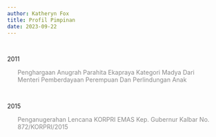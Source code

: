 ```yaml
---
author: Katheryn Fox
title: Profil Pimpinan
date: 2023-09-22
---
```

<div class="flex mb-1" style="align-items: center">
    <div style="width: 16px; height: 16px; border-radius: 999px" class="bg-main relative mr-2">
        <div style="width: 8px; height: 8px; border-radius: 999px; bottom: 4px; right: 4px;" class="bg-white dark:bg-dark-900 absolute"></div>
    </div>
    <p>2011</p>
</div>
<div style="padding: 0 16px 0 24px;">
    <p style="opacity: 50%" class="text-sm">Penghargaan Anugrah Parahita Ekapraya Kategori Madya Dari Menteri Pemberdayaan Perempuan Dan Perlindungan Anak</p>
    <div class="mb-8"></div>
</div>

<div class="flex mb-1" style="align-items: center">
    <div style="width: 16px; height: 16px; border-radius: 999px" class="bg-main relative mr-2">
        <div style="width: 8px; height: 8px; border-radius: 999px; bottom: 4px; right: 4px;" class="bg-white dark:bg-dark-900 absolute"></div>
    </div>
    <p>2015</p>
</div>
<div style="padding: 0 16px 0 24px;">
    <p style="opacity: 50%" class="text-sm">Penganugerahan Lencana KORPRI EMAS Kep. Gubernur Kalbar No. 872/KORPRI/2015</p>
    <div class="mb-8"></div>
</div>